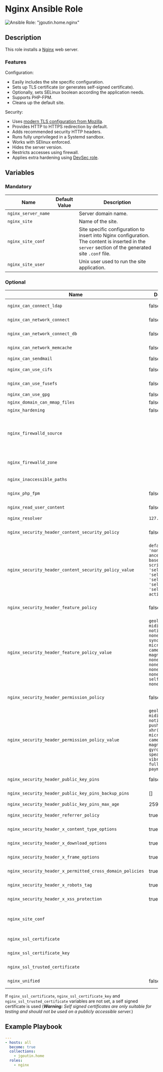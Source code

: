 # Nginx Ansible Role

![Ansible Role: "jgoutin.home.nginx"](https://github.com/JGoutin/ansible_home/workflows/Ansible%20Role:%20%22jgoutin.home.nginx%22/badge.svg)

## Description

This role installs a [Nginx](https://nginx.org) web server.

### Features

Configuration:
* Easily includes the site specific configuration.
* Sets up TLS certificate (or generates self-signed certificate).
* Optionally, sets SELinux boolean according the application needs.
* Supports PHP-FPM.
* Cleans up the default site.

Security:
* Uses [modern TLS configuration from Mozilla](https://ssl-config.mozilla.org/#server=nginx&config=modern).
* Provides HTTP to HTTPS redirection by default.
* Adds recommended security HTTP headers.
* Runs fully unprivileged in a Systemd sandbox.
* Works with SElinux enforced.
* Hides the server version.
* Restricts accesses using firewall.
* Applies extra hardening using [DevSec role](https://dev-sec.io/baselines/nginx).

## Variables

### Mandatory

| Name           | Default Value | Description                        |
| -------------- | ------------- | -----------------------------------|
| `nginx_server_name` | | Server domain name.
| `nginx_site` | | Name of the site.
| `nginx_site_conf` | | Site specific configuration to insert into Nginx configuration. The content is inserted in the `server` section of the generated site `.conf` file.
| `nginx_site_user` | | Unix user used to run the site application.

### Optional

| Name           | Default Value | Description                        |
| -------------- | ------------- | -----------------------------------|
| `nginx_can_connect_ldap` | false | If `true`, configure SELinux to allow Nginx to access to LDAP.
| `nginx_can_network_connect` | false | If `true`, configure SELinux to allow Nginx to access to the network.
| `nginx_can_network_connect_db` | false | If `true`, configure SELinux to allow Nginx to access to a database.
| `nginx_can_network_memcache` | false | If `true`, configure SELinux to allow Nginx to access to a memcache.
| `nginx_can_sendmail` | false | If `true`, configure SELinux to allow Nginx to send emails.
| `nginx_can_use_cifs` | false | If `true`, configure SELinux to allow Nginx to access to CIFS/SMB shares.
| `nginx_can_use_fusefs` | false | If `true`, configure SELinux to allow Nginx to access to FUSE filesystems.
| `nginx_can_use_gpg` | false | If `true`, configure SELinux to allow Nginx to use GPG.
| `nginx_domain_can_mmap_files` | false | If `true`, configure SELinux to allow memory map files.
| `nginx_hardening` | false | If `true`, run hardening role from Dev-Sec.
| `nginx_firewalld_source` | | If specified, restrict the HTTP/HTTPS access to the specified sources list in CIDR notation (`["192.168.1.10/32", "192.168.1.0/24", "2001:db8:1234:5678::/64"]`, ...). By default, allow all using `public` zone. Exclusive with `nginx_firewalld_zone` parameter.
| `nginx_firewalld_zone` | | If specified, the existing firewalld zone where allow HTTP/HTTPS access. By default, use `public` zone. Exclusive with `nginx_firewalld_source` parameter.
| `nginx_inaccessible_paths`| | Space separated list of absolutes paths to make inaccessible from the Nginx service.
| `nginx_php_fpm`| false | If `true`, configure Nginx for PHP-FPM (See `php-pfm` role).
| `nginx_read_user_content` | false | If `true`, configure SELinux to allow Nginx to read user content.
| `nginx_resolver` | `127.0.0.1` | Nginx resolver.
| `nginx_security_header_content_security_policy` | false | If `true`, add the `Content-Security-Policy` HTTP header with the value set in `nginx_security_header_content_security_policy_value`.
| `nginx_security_header_content_security_policy_value` | `default-src 'none'; frame-ancestors 'none'; base-uri 'self'; script-src 'self'; style-src 'self'; media-src 'self'; font-src 'self'; img-src 'self'; form-action 'self';` | Value of the `Content-Security-Policy` HTTP header set if `nginx_security_header_content_security_policy` is `true`.
| `nginx_security_header_feature_policy` | false | If `true`, add the `Feature-Policy` HTTP header with the value set in `nginx_security_header_feature_policy_value`. 
| `nginx_security_header_feature_policy_value` | `geolocation none; midi none; notifications none; push none; sync-xhr none; microphone none; camera none; magnetometer none; gyroscope none; speaker none; vibrate none; fullscreen self; payment none;` | Value of the `Feature-Policy` HTTP header set if `nginx_security_header_feature_policy` is `true`. note that `Feature-Policy` is deprecated and should be replaced by `Permission-Policy`.
| `nginx_security_header_permission_policy` | false | If `true`, add the `Permissions-Policy` HTTP header with the value set in `nginx_security_header_permission_policy_value`. 
| `nginx_security_header_permission_policy_value` | `geolocation(), midi(), notifications(), push(), sync-xhr(), microphone(), camera(), magnetometer(), gyroscope(), speaker(), vibrate(), fullscreen(self), payment()"` | Value of the `Permissions-Policy` HTTP header set if `nginx_security_header_feature_policy` is `true`.
| `nginx_security_header_public_key_pins` | false | If `true`, add the `Public-Key-Pins` HTTP header to enable HTTP Public Key Pinning.
| `nginx_security_header_public_key_pins_backup_pins` | [] | List of SHA256 base64 digests of certificates to add as backup HTTP Public Key Pinning.
| `nginx_security_header_public_key_pins_max_age` | 2592000 | Age in seconds of the HTTP Public Key Pinning.
| `nginx_security_header_referrer_policy` | true | If `true`, add the `Referrer-Policy` HTTP header to disable referer.
| `nginx_security_header_x_content_type_options` | true | If `true`, add the `X-Content-Type-Options` HTTP header to mitigate MIME-sniffing attacks.
| `nginx_security_header_x_download_options` | true | If `true`, add the `X-Download-Options` HTTP header to mitigate MIME-sniffing attacks.
| `nginx_security_header_x_frame_options` | true | If `true`, add the `X-Frame-Options` HTTP header to mitigate clickjacking attacks.
| `nginx_security_header_x_permitted_cross_domain_policies` | true | If `true`, add the `X-Permitted-Cross-Domain-Policies` HTTP header to disallow cross domain policy.
| `nginx_security_header_x_robots_tag` | true | If `true`, add the `X-Robots-Tag` HTTP header and a `robot.txt` file to disable crawlers indexations.
| `nginx_security_header_x_xss_protection` | true | If `true`, add the `X-XSS-Protection` HTTP header to mitigate cross site scripting attacks.
| `nginx_site_conf` | | Path to a Jinja template file that contains the site specific Nginx configuration. This template will be evaluated and inserted inside the `server` section of the configuration.
| `nginx_ssl_certificate`| | Path to the TLS certificate associated to the `nginx_server_name` domain.
| `nginx_ssl_certificate_key`| | Path to the TLS private key associated to the `nginx_server_name` domain.
| `nginx_ssl_trusted_certificate`| | Path to the TLS certificate chain (root + intermediates) associated to the `nginx_server_name` domain.
| `nginx_unified` | false | If `true`, configure SELinux to allow unified handling of all content files.

If `nginx_ssl_certificate`, `nginx_ssl_certificate_key` and
`nginx_ssl_trusted_certificate` variables are not set, a self signed certificate
is used (***Warning:** Self signed certificates are only suitable for testing
and should not be used on a publicly accessible server.*)

## Example Playbook

```yaml
---
- hosts: all
  become: true
  collections:
    - jgoutin.home
  roles:
    - nginx
```
